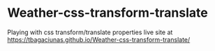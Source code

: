 # Weather-css-transform-translate
Playing with css transform/translate properties 
live site at https://tbagaciunas.github.io/Weather-css-transform-translate/
